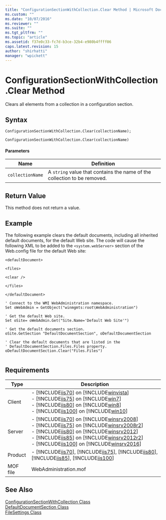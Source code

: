 ```yaml
---
title: "ConfigurationSectionWithCollection.Clear Method | Microsoft Docs"
ms.custom: ""
ms.date: "10/07/2016"
ms.reviewer: ""
ms.suite: ""
ms.tgt_pltfrm: ""
ms.topic: "article"
ms.assetid: f37e0c33-fc7d-b3ce-32b4-e980b4ffff06
caps.latest.revision: 15
author: "shirhatti"
manager: "wpickett"
---
```

# ConfigurationSectionWithCollection.Clear Method
Clears all elements from a collection in a configuration section.  
  
## Syntax  
  
```jscript#  
ConfigurationSectionWithCollection.Clear(collectionName);  
```  
  
```vbs  
ConfigurationSectionWithCollection.Clear(collectionName)  
```  
  
#### Parameters  
  
|Name|Definition|  
|----------|----------------|  
|`collectionName`|A `string` value that contains the name of the collection to be removed.|  
  
## Return Value  
 This method does not return a value.  
  
## Example  
 The following example clears the default documents, including all inherited default documents, for the default Web site. The code will cause the following XML to be added to the `<system.webServer>` section of the Web.config file for the default Web site:  
  
 `<defaultDocument>`  
  
 `<files>`  
  
 `<clear />`  
  
 `</files>`  
  
 `</defaultDocument>`  
  
```  
' Connect to the WMI WebAdministration namespace.  
Set oWebAdmin = GetObject("winmgmts:root\WebAdministration")  
  
' Get the default Web site.  
Set oSite= oWebAdmin.Get("Site.Name='Default Web Site'")  
  
' Get the default documents section.  
oSite.GetSection "DefaultDocumentSection", oDefaultDocumentSection  
  
' Clear the default documents that are listed in the  
' DefaultDocumentSection.Files.Files property.  
oDefaultDocumentSection.Clear("Files.Files")  
  
```  
  
## Requirements  
  
|Type|Description|  
|----------|-----------------|  
|Client|-   [!INCLUDE[iis70](../../reference/admin/includes/iis70-md.md)] on [!INCLUDE[winvista](../../reference/admin/includes/winvista-md.md)]<br />-   [!INCLUDE[iis75](../../reference/admin/includes/iis75-md.md)] on [!INCLUDE[win7](../../reference/admin/includes/win7-md.md)]<br />-   [!INCLUDE[iis80](../../reference/admin/includes/iis80-md.md)] on [!INCLUDE[win8](../../reference/admin/includes/win8-md.md)]<br />-   [!INCLUDE[iis100](../../reference/admin/includes/iis100-md.md)] on [!INCLUDE[win10](../../reference/admin/includes/win10-md.md)]|  
|Server|-   [!INCLUDE[iis70](../../reference/admin/includes/iis70-md.md)] on [!INCLUDE[winsrv2008](../../reference/admin/includes/winsrv2008-md.md)]<br />-   [!INCLUDE[iis75](../../reference/admin/includes/iis75-md.md)] on [!INCLUDE[winsrv2008r2](../../reference/admin/includes/winsrv2008r2-md.md)]<br />-   [!INCLUDE[iis80](../../reference/admin/includes/iis80-md.md)] on [!INCLUDE[winsrv2012](../../reference/admin/includes/winsrv2012-md.md)]<br />-   [!INCLUDE[iis85](../../reference/admin/includes/iis85-md.md)] on [!INCLUDE[winsrv2012r2](../../reference/admin/includes/winsrv2012r2-md.md)]<br />-   [!INCLUDE[iis100](../../reference/admin/includes/iis100-md.md)] on [!INCLUDE[winsrv2016](../../reference/admin/includes/winsrv2016-md.md)]|  
|Product|-   [!INCLUDE[iis70](../../reference/admin/includes/iis70-md.md)], [!INCLUDE[iis75](../../reference/admin/includes/iis75-md.md)], [!INCLUDE[iis80](../../reference/admin/includes/iis80-md.md)], [!INCLUDE[iis85](../../reference/admin/includes/iis85-md.md)], [!INCLUDE[iis100](../../reference/admin/includes/iis100-md.md)]|  
|MOF file|WebAdministration.mof|  
  
## See Also  
 [ConfigurationSectionWithCollection Class](../../reference/admin/configurationsectionwithcollection-class.md)   
 [DefaultDocumentSection Class](../../reference/admin/defaultdocumentsection-class1.md)   
 [FileSettings Class](../../reference/admin/filesettings-class1.md)
